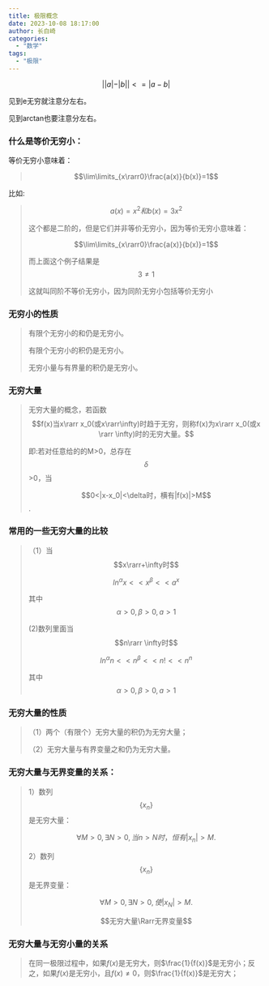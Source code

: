 ```yaml
---
title: 极限概念
date: 2023-10-08 18:17:00
author: 长白崎
categories:
  - "数学"
tags:
  - "极限"
---
```




$$||a|-|b||<=|a-b|$$





见到e无穷就注意分左右。

见到arctan也要注意分左右。





### 什么是等价无穷小：

等价无穷小意味着：

>  $$\lim\limits_{x\rarr0}\frac{a(x)}{b(x)}=1$$

比如:

> $$a(x)=x^2 和 b(x)=3x^2$$
>
> 这个都是二阶的，但是它们并非等价无穷小，因为等价无穷小意味着：
>
> $$\lim\limits_{x\rarr0}\frac{a(x)}{b(x)}=1$$
>
> 而上面这个例子结果是$$3\neq1$$
>
> 这就叫同阶不等价无穷小，因为同阶无穷小包括等价无穷小



### 无穷小的性质

> 有限个无穷小的和仍是无穷小。
>
> 有限个无穷小的积仍是无穷小。
>
> 无穷小量与有界量的积仍是无穷小。



### 无穷大量

> 无穷大量的概念，若函数$$f(x)当x\rarr x_0(或x\rarr\infty)时趋于无穷，则称f(x)为x\rarr x_0(或x \rarr \infty)时的无穷大量。$$
>
> 即:若对任意给的的M>0，总存在$$\delta$$ >0，当
>
> $$0<|x-x_0|<\delta时，横有|f(x)|>M$$.

### 常用的一些无穷大量的比较

> （1）当$$x\rarr+\infty时$$
>
> $$ln^\alpha x << x^\beta << a^x$$
>
> 其中$$\alpha>0,\beta >0 ,a>1$$
>
> (2)数列里面当$$n\rarr \infty时$$
>
> $$ln^\alpha n<< n^\beta << n! << n^n$$
>
> 其中$$\alpha>0,\beta>0,a>1$$

### 无穷大量的性质

> （1）两个（有限个）无穷大量的积仍为无穷大量；
>
> （2）无穷大量与有界变量之和仍为无穷大量。

### 无穷大量与无界变量的关系：

> 1）数列$$\{x_n\}$$是无穷大量：
>
> $$\forall M>0,\exists N>0,当n>N时，恒有|x_n|>M.$$
>
> 2）数列$$\{x_n\}$$是无界变量：
>
> $$\forall M >0,\exists N>0,使|x_N|>M.$$
>
> $$无穷大量\Rarr无界变量$$

### 无穷大量与无穷小量的关系

> 在同一极限过程中，如果$f(x)$是无穷大，则$\frac{1}{f(x)}$是无穷小；反之，如果$f(x)$是无穷小，且$f(x)\ne 0$，则$\frac{1}{f(x)}$是无穷大；
